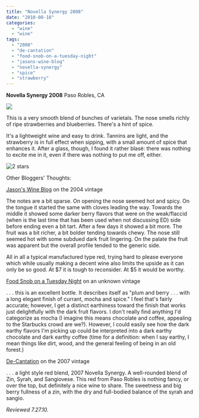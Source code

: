 ```yaml
---
title: "Novella Synergy 2008"
date: "2010-08-18"
categories:
  - "wine"
  - "wine"
tags:
  - "2008"
  - "de-cantation"
  - "food-snob-on-a-tuesday-night"
  - "jasons-wine-blog"
  - "novella-synergy"
  - "spice"
  - "strawberry"
---
```


**Novella Synergy 2008** Paso Robles, CA

![](http://www.rebeccagomezfarrell.com/gourmez/photos/novellasynergy.JPG)

This is a very smooth blend of bunches of varietals. The nose smells richly of ripe strawberries and blueberries. There's a hint of spice.

It's a lightweight wine and easy to drink. Tannins are light, and the strawberry is in full effect when sipping, with a small amount of spice that enhances it. After a glass, though, I found it rather blasé: there was nothing to excite me in it, even if there was nothing to put me off, either.




<div class="caption">

![2 stars](http://www.rebeccagomezfarrell.com/wp-content/uploads/2009/02/rating_chicken11.gif "rating_chicken11")</div>
  Other Bloggers' Thoughts:

[Jason's Wine Blog](http://jasonswineblog.com/2007/09/10/2004-novella-synergy/) on the 2004 vintage

The notes are a bit sparse. On opening the nose seemed hot and spicy. On the tongue it started the same with cloves leading the way. Towards the middle it showed some darker berry flavors that were on the weak/flaccid (when is the last time that has been used when not discussing ED) side before ending even a bit tart. After a few days it showed a bit more. The fruit was a bit richer, a bit bolder tending towards chewy. The nose still seemed hot with some subdued dark fruit lingering. On the palate the fruit was apparent but the overall profile tended to the generic side.

All in all a typical manufactured type red, trying hard to please everyone which while usually making a decent wine also limits the upside as it can only be so good. At $7 it is tough to reconsider. At $5 it would be worthy.

[Food Snob on a Tuesday Night](http://vitaille.blogspot.com/2008/04/novella-synergy-blend-paso-robles.html) on an unknown vintage

. . . this is an excellent bottle. It describes itself as "plum and berry . . . with a long elegant finish of currant, mocha and spice." I feel that's fairly accurate; however, I get a distinct earthiness toward the finish that works just delightfully with the dark fruit flavors. I don't really find anything I'd categorize as mocha (I imagine this means chocolate and coffee, appealing to the Starbucks crowd are we?). However, I could easily see how the dark earthy flavors I'm picking up could be interpreted into a dark earthy chocolate and dark earthy coffee (time for a definition: when I say earthy, I mean things like dirt, wood, and the general feeling of being in an old forest.)

[De-Cantation](http://de-canting.blogspot.com/2009/07/summer-party-pairings.html) on the 2007 vintage

. . . a light style red blend, 2007 Novella Synergy. A well-rounded blend of Zin, Syrah, and Sangiovese. This red from Paso Robles is nothing fancy, or over the top, but definitely a nice wine to share. The sweetness and big berry fullness of a zin, with the dry and full-bodied balance of the syrah and sangio.

_Reviewed 7.27.10._
